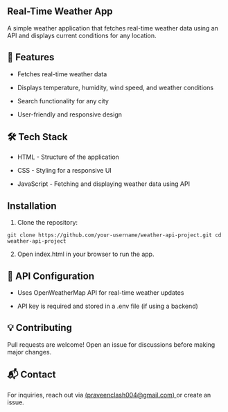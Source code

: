 ## Real-Time Weather App ##
A simple weather application that fetches real-time weather data using an API and displays current conditions for any location.

## 🚀 Features ##
* Fetches real-time weather data

* Displays temperature, humidity, wind speed, and weather conditions

* Search functionality for any city

* User-friendly and responsive design

## 🛠️ Tech Stack ##
* HTML - Structure of the application

* CSS - Styling for a responsive UI

* JavaScript - Fetching and displaying weather data using API

## Installation ##
1. Clone the repository:
   
`git clone https://github.com/your-username/weather-api-project.git
cd weather-api-project`

2. Open index.html in your browser to run the app.

## 🔧 API Configuration ##
* Uses OpenWeatherMap API for real-time weather updates

* API key is required and stored in a .env file (if using a backend)

## 💡 Contributing ##
Pull requests are welcome! Open an issue for discussions before making major changes.

## 📬 Contact ##
For inquiries, reach out via [(praveenclash004@gmail.com) ](praveenclash004@gmail.com)or create an issue.
